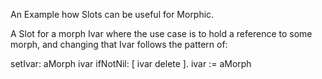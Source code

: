 An Example how Slots can be useful for Morphic.

A Slot for a morph Ivar where the use case is to hold a reference to some morph, and changing that Ivar follows the pattern of:

setIvar: aMorph
	 ivar ifNotNil: [ ivar delete ].
	 ivar := aMorph
